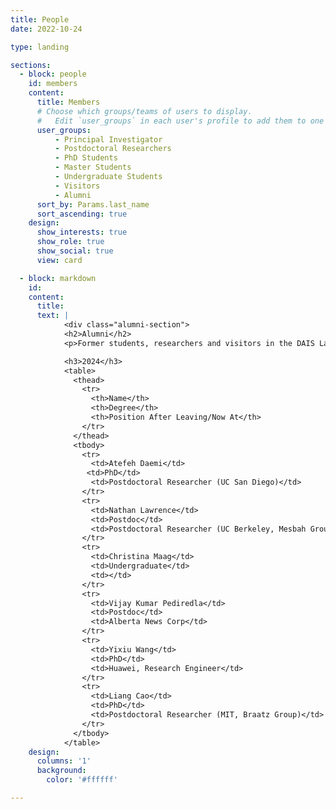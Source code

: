 ```yaml
---
title: People
date: 2022-10-24

type: landing

sections:
  - block: people
    id: members
    content:
      title: Members
      # Choose which groups/teams of users to display.
      #   Edit `user_groups` in each user's profile to add them to one or more of these groups.
      user_groups:
          - Principal Investigator
          - Postdoctoral Researchers
          - PhD Students
          - Master Students
          - Undergraduate Students
          - Visitors
          - Alumni
      sort_by: Params.last_name
      sort_ascending: true
    design:
      show_interests: true
      show_role: true
      show_social: true 
      view: card

  - block: markdown
    id:  
    content:
      title:   
      text: |
            <div class="alumni-section">
            <h2>Alumni</h2>
            <p>Former students, researchers and visitors in the DAIS Lab</p>

            <h3>2024</h3>
            <table>
              <thead>
                <tr>
                  <th>Name</th>
                  <th>Degree</th>
                  <th>Position After Leaving/Now At</th>
                </tr>
              </thead>
              <tbody>
                <tr>
                  <td>Atefeh Daemi</td>
                 <td>PhD</td>
                  <td>Postdoctoral Researcher (UC San Diego)</td>
                </tr>
                <tr>
                  <td>Nathan Lawrence</td>
                  <td>Postdoc</td>
                  <td>Postdoctoral Researcher (UC Berkeley, Mesbah Group)</td>
                </tr>
                <tr>
                  <td>Christina Maag</td>
                  <td>Undergraduate</td>
                  <td></td>
                </tr>
                <tr>
                  <td>Vijay Kumar Pediredla</td>
                  <td>Postdoc</td>
                  <td>Alberta News Corp</td>
                </tr>
                <tr>
                  <td>Yixiu Wang</td>
                  <td>PhD</td>
                  <td>Huawei, Research Engineer</td>
                </tr>
                <tr>
                  <td>Liang Cao</td>
                  <td>PhD</td>
                  <td>Postdoctoral Researcher (MIT, Braatz Group)</td>
                </tr>
              </tbody>
            </table>
    design:
      columns: '1'
      background:
        color: '#ffffff'  

---
```

